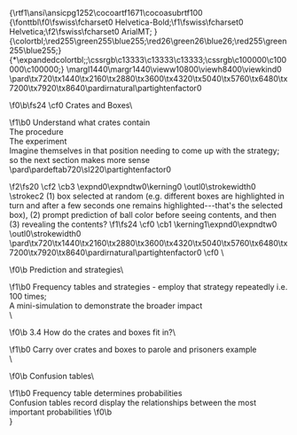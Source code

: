 {\rtf1\ansi\ansicpg1252\cocoartf1671\cocoasubrtf100
{\fonttbl\f0\fswiss\fcharset0 Helvetica-Bold;\f1\fswiss\fcharset0 Helvetica;\f2\fswiss\fcharset0 ArialMT;
}
{\colortbl;\red255\green255\blue255;\red26\green26\blue26;\red255\green255\blue255;}
{\*\expandedcolortbl;;\cssrgb\c13333\c13333\c13333;\cssrgb\c100000\c100000\c100000;}
\margl1440\margr1440\vieww10800\viewh8400\viewkind0
\pard\tx720\tx1440\tx2160\tx2880\tx3600\tx4320\tx5040\tx5760\tx6480\tx7200\tx7920\tx8640\pardirnatural\partightenfactor0

\f0\b\fs24 \cf0 Crates and Boxes\

\f1\b0 Understand what crates contain\
The procedure\
The experiment\
Imagine themselves in that position needing to come up with the strategy; so the next section makes more sense\
\pard\pardeftab720\sl220\partightenfactor0

\f2\fs20 \cf2 \cb3 \expnd0\expndtw0\kerning0
\outl0\strokewidth0 \strokec2 (1) box selected at random (e.g. different boxes are highlighted in turn and after a few seconds one remains highlighted---that's the selected box), (2) prompt prediction of ball color before seeing contents, and then (3) revealing the contents?
\f1\fs24 \cf0 \cb1 \kerning1\expnd0\expndtw0 \outl0\strokewidth0 \
\pard\tx720\tx1440\tx2160\tx2880\tx3600\tx4320\tx5040\tx5760\tx6480\tx7200\tx7920\tx8640\pardirnatural\partightenfactor0
\cf0 \

\f0\b Prediction and strategies\

\f1\b0 Frequency tables and strategies - employ that strategy repeatedly i.e. 100 times;\
A mini-simulation to demonstrate the broader impact\
\

\f0\b 3.4 How do the crates and boxes fit in?\

\f1\b0 Carry over crates and boxes to parole and prisoners example\
\

\f0\b Confusion tables\

\f1\b0 Frequency table determines probabilities\
Confusion tables record display the relationships between the most important probabilities
\f0\b \
}